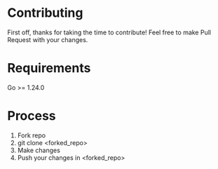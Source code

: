 # Contributing

First off, thanks for taking the time to contribute! Feel free to make Pull Request with your changes.

# Requirements

Go >= 1.24.0

# Process

1. Fork repo
2. git clone <forked_repo>
3. Make changes
4. Push your changes in <forked_repo>
